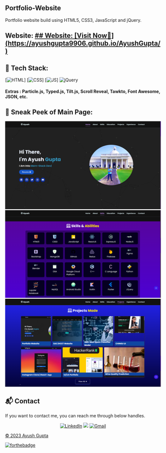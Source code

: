 ## Portfolio-Website

Portfolio website build using HTML5, CSS3, JavaScript and jQuery.

<h2> Website: 
<a href=" https://ayushgupta9906.github.io/AyushGupta/" target="_blank">## Website: 
[Visit Now🚀](https://ayushgupta9906.github.io/AyushGupta/)
</a>
</h2> 

## 📌 Tech Stack:
[![HTML](https://img.shields.io/badge/html5%20-%23E34F26.svg?&style=for-the-badge&logo=html5&logoColor=white)]
[![CSS](https://img.shields.io/badge/css3%20-%231572B6.svg?&style=for-the-badge&logo=css3&logoColor=white)]
[![JS](https://img.shields.io/badge/javascript%20-%23323330.svg?&style=for-the-badge&logo=javascript&logoColor=%23F7DF1E)]
<img alt="jQuery" src="https://img.shields.io/badge/jquery-%230769AD.svg?style=for-the-badge&logo=jquery&logoColor=white"/>

#### Extras : Particle.js, Typed.js, Tilt.js, Scroll Reveal, Tawkto, Font Awesome, JSON, etc.

## 📌 Sneak Peek of Main Page:
![mockup720](./assests/images/1.png)
![skillsmockup](./assests/images/2.png)
![mockup720](./assests/images/3.png)

<h2>📬 Contact</h2>

If you want to contact me, you can reach me through below handles.

<div align="center">

<!-- <a  href="https://www.youtube.com/channel/UCYGVtIgQIAChKBWBmChxzJw" target="_blank"><img alt="YouTube" src="https://img.shields.io/badge/Youtube-%23FF0000.svg?style=for-the-badge&logo=YouTube&logoColor=white" /></a> -->
<a  href="https://www.linkedin.com/in/ayush-gupta-3a93621b6/" target="_blank"><img alt="LinkedIn" src="https://img.shields.io/badge/linkedin%20-%230077B5.svg?&style=for-the-badge&logo=linkedin&logoColor=white" /></a>
<a href="https://twitter.com/LaSerX_1729" target="_blank"><img src="https://img.shields.io/badge/twitter-%2300acee.svg?&style=for-the-badge&logo=twitter&logoColor=white&alt=twitter" /></a>
<a href="mailto:Ayush150152@gmail.com"><img  alt="Gmail" src="https://img.shields.io/badge/Gmail-D14836?style=for-the-badge&logo=gmail&logoColor=white" />

</div>

© 2023 Ayush Gupta


[![forthebadge](https://forthebadge.com/images/badges/built-with-love.svg)](https://forthebadge.com)
